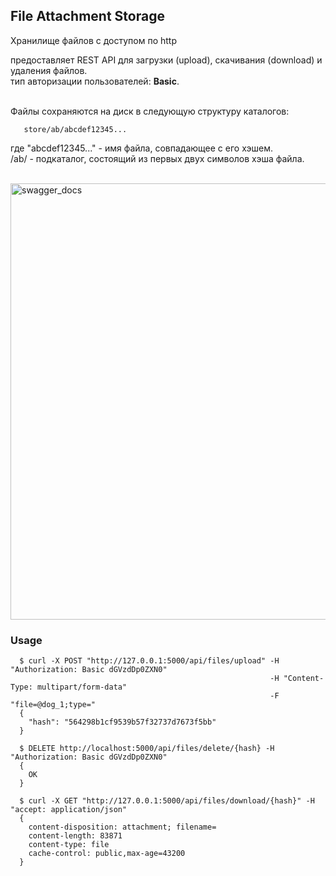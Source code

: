 ## File Attachment Storage

Хранилище файлов с доступом по http

предоставляет REST API для загрузки (upload), скачивания (download) и удаления файлов.<br/>
тип авторизации пользователей: **Basic**.<br/><br/>


Файлы сохраняются на диск в следующую структуру каталогов:

       store/ab/abcdef12345...
где "abcdef12345..." - имя файла, совпадающее с его хэшем.<br/>
/ab/ - подкаталог, состоящий из первых двух символов хэша файла.
<br/><br/>

<img width="698" alt="swagger_docs" src="https://user-images.githubusercontent.com/5726929/196762845-23c52804-169f-4124-8f36-35620e9440d5.png">


### Usage

      $ curl -X POST "http://127.0.0.1:5000/api/files/upload" -H  "Authorization: Basic dGVzdDp0ZXN0"
                                                              -H "Content-Type: multipart/form-data"
                                                              -F "file=@dog_1;type="
      {
        "hash": "564298b1cf9539b57f32737d7673f5bb"
      }
    
      $ DELETE http://localhost:5000/api/files/delete/{hash} -H  "Authorization: Basic dGVzdDp0ZXN0"
      {
        OK
      }
    
      $ curl -X GET "http://127.0.0.1:5000/api/files/download/{hash}" -H  "accept: application/json"
      {
        content-disposition: attachment; filename= 
        content-length: 83871 
        content-type: file
        cache-control: public,max-age=43200
      }
